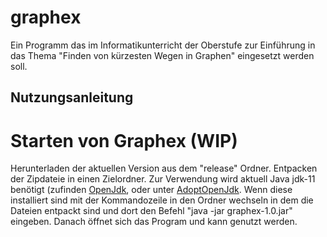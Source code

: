 # graphex
Ein Programm das im Informatikunterricht der Oberstufe zur Einführung in das Thema "Finden von kürzesten Wegen in Graphen" eingesetzt werden soll.

## Nutzungsanleitung

# Starten von Graphex (WIP)
Herunterladen der aktuellen Version aus dem "release" Ordner. Entpacken der Zipdateie in einen Zielordner. 
Zur Verwendung wird aktuell Java jdk-11 benötigt (zufinden [OpenJdk](https://jdk.java.net/java-se-ri/11), oder unter [AdoptOpenJdk](https://adoptopenjdk.net/).
Wenn diese installiert sind mit der Kommandozeile in den Ordner wechseln in dem die Dateien entpackt sind und dort den Befehl "java -jar graphex-1.0.jar" eingeben.
Danach öffnet sich das Program und kann genutzt werden.

